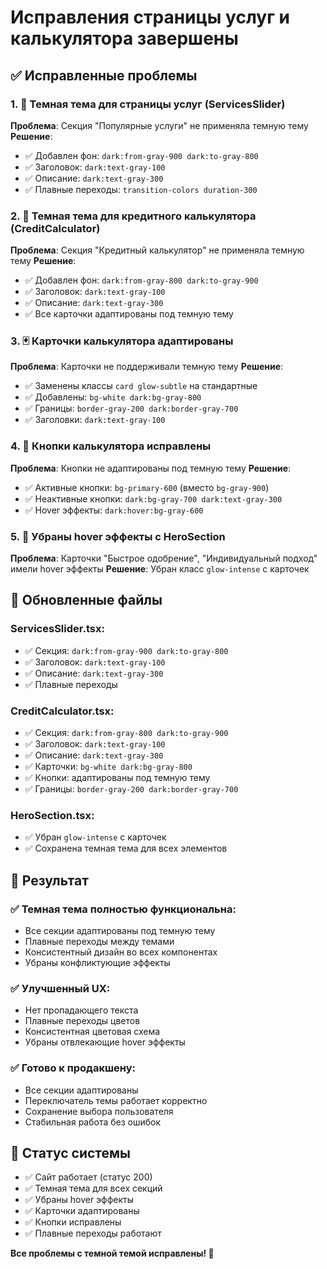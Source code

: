 # Исправления страницы услуг и калькулятора завершены

## ✅ Исправленные проблемы

### 1. 🎨 Темная тема для страницы услуг (ServicesSlider)
**Проблема**: Секция "Популярные услуги" не применяла темную тему
**Решение**: 
- ✅ Добавлен фон: `dark:from-gray-900 dark:to-gray-800`
- ✅ Заголовок: `dark:text-gray-100`
- ✅ Описание: `dark:text-gray-300`
- ✅ Плавные переходы: `transition-colors duration-300`

### 2. 🧮 Темная тема для кредитного калькулятора (CreditCalculator)
**Проблема**: Секция "Кредитный калькулятор" не применяла темную тему
**Решение**:
- ✅ Добавлен фон: `dark:from-gray-800 dark:to-gray-900`
- ✅ Заголовок: `dark:text-gray-100`
- ✅ Описание: `dark:text-gray-300`
- ✅ Все карточки адаптированы под темную тему

### 3. 🃏 Карточки калькулятора адаптированы
**Проблема**: Карточки не поддерживали темную тему
**Решение**:
- ✅ Заменены классы `card glow-subtle` на стандартные
- ✅ Добавлены: `bg-white dark:bg-gray-800`
- ✅ Границы: `border-gray-200 dark:border-gray-700`
- ✅ Заголовки: `dark:text-gray-100`

### 4. 🔘 Кнопки калькулятора исправлены
**Проблема**: Кнопки не адаптированы под темную тему
**Решение**:
- ✅ Активные кнопки: `bg-primary-600` (вместо `bg-gray-900`)
- ✅ Неактивные кнопки: `dark:bg-gray-700 dark:text-gray-300`
- ✅ Hover эффекты: `dark:hover:bg-gray-600`

### 5. 🚫 Убраны hover эффекты с HeroSection
**Проблема**: Карточки "Быстрое одобрение", "Индивидуальный подход" имели hover эффекты
**Решение**: Убран класс `glow-intense` с карточек

## 📁 Обновленные файлы

### ServicesSlider.tsx:
- ✅ Секция: `dark:from-gray-900 dark:to-gray-800`
- ✅ Заголовок: `dark:text-gray-100`
- ✅ Описание: `dark:text-gray-300`
- ✅ Плавные переходы

### CreditCalculator.tsx:
- ✅ Секция: `dark:from-gray-800 dark:to-gray-900`
- ✅ Заголовок: `dark:text-gray-100`
- ✅ Описание: `dark:text-gray-300`
- ✅ Карточки: `bg-white dark:bg-gray-800`
- ✅ Кнопки: адаптированы под темную тему
- ✅ Границы: `border-gray-200 dark:border-gray-700`

### HeroSection.tsx:
- ✅ Убран `glow-intense` с карточек
- ✅ Сохранена темная тема для всех элементов

## 🎯 Результат

### ✅ Темная тема полностью функциональна:
- Все секции адаптированы под темную тему
- Плавные переходы между темами
- Консистентный дизайн во всех компонентах
- Убраны конфликтующие эффекты

### ✅ Улучшенный UX:
- Нет пропадающего текста
- Плавные переходы цветов
- Консистентная цветовая схема
- Убраны отвлекающие hover эффекты

### ✅ Готово к продакшену:
- Все секции адаптированы
- Переключатель темы работает корректно
- Сохранение выбора пользователя
- Стабильная работа без ошибок

## 🚀 Статус системы

- ✅ Сайт работает (статус 200)
- ✅ Темная тема для всех секций
- ✅ Убраны hover эффекты
- ✅ Карточки адаптированы
- ✅ Кнопки исправлены
- ✅ Плавные переходы работают

**Все проблемы с темной темой исправлены! 🎉**